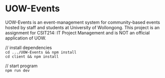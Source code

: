 # UOW-Events

UOW-Events is an event-management system for community-based events hosted by staff and students at University of Wollongong. This project is an assignment for CSIT214: IT Project Management and is NOT an official application of UOW.

// install dependencies<br>
`cd .../UOW-Events && npm install`<br>
`cd client && npm install`

// start program<br>
`npm run dev`
